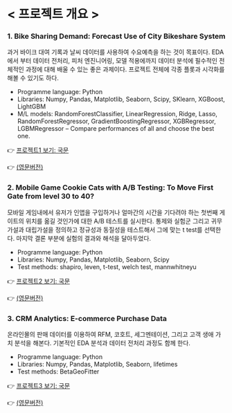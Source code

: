 # < 프로젝트 개요 >


### 1. Bike Sharing Demand: Forecast Use of City Bikeshare System
과거 바이크 대여 기록과 날씨 데이터를 사용하여 수요예측을 하는 것이 목표이다. EDA에서 부터 데이터 전처리, 피처 엔진니어링, 모델 적용에까지 데이터 분석에 필수적인 전체적인 과정에 대해 배울 수 있는 좋은 과제이다. 프로젝트 전체에 각종 플롯과 시각화를 해볼 수 있기도 하다.
- Programme language: Python
- Libraries: Numpy, Pandas, Matplotlib, Seaborn, Scipy, SKlearn, XGBoost, LightGBM
- M/L models: RandomForestClassifier, LinearRegression, Ridge, Lasso, RandomForestRegressor, GradientBoostingRegressor, XGBRegressor, LGBMRegressor – Compare performances of all and choose the best one.

👉 <a href="https://github.com/Cheon-Young-Hwa/data-analyst-portfolio-Korean/blob/main/1.bike_sharing_demand_prediction_KOR/biking_sharing_demand_KOR.ipynb">프로젝트1 보기: 국문</a>

👉 <a href="https://github.com/Cheon-Young-Hwa/data-analyst-portfolio/blob/main/1.bike_sharing_demand_prediction/biking_sharing_demand_ENG.ipynb">  (영문버전)</a>




### 2. Mobile Game Cookie Cats with A/B Testing: To Move First Gate from level 30 to 40?
모바일 게임내에서 유저가 인앱을 구입하거나 얼마간의 시간을 기다려야 하는 첫번째 게이트의 위치를 옮길 것인가에 대한 A/B 테스트를 실시한다. 통제와 실험군 그리고 귀무가설과 대립가설을 정의하고 정규성과 동질성을 테스트해서 그에 맞는 t test를 선택한다. 마지막 결론 부분에 실험의 결과와 해석을 달아두었다.
- Programme language: Python
- Libraries: Numpy, Pandas, Matplotlib, Seaborn, Scipy
- Test methods: shapiro, leven, t-test, welch test, mannwhitneyu 

👉 <a href="https://github.com/Cheon-Young-Hwa/data-analyst-portfolio-Korean/blob/main/2.A%3AB_testing_mobile_game_KOR/ab_tesing_mobile_game_KOR.ipynb">프로젝트2 보기: 국문</a> 

👉 <a href="https://github.com/Cheon-Young-Hwa/data-analyst-portfolio/blob/main/2.A%3AB_testing_mobile_game/ab_tesing_mobile_game_ENG.ipynb">(영문버전)</a> 




### 3. CRM Analytics: E-commerce Purchase Data
온라인몰의 판매 데이터를 이용하여 RFM, 코호트, 세그멘테이션, 그리고 고객 생애 가치 분석을 해본다. 기본적인 EDA 분석과 데이터 전처리 과정도 함께 한다.
- Programme language: Python
- Libraries: Numpy, Pandas, Matplotlib, Seaborn, lifetimes
- Test methods: BetaGeoFitter

👉 <a href="https://github.com/Cheon-Young-Hwa/data-analyst-portfolio-Korean/blob/main/3.crm_analytics_KOR_v2.ipynb">프로젝트3 보기: 국문</a>

👉 <a href="https://github.com/Cheon-Young-Hwa/data-analyst-portfolio/blob/main/3.crm_analytics_ENG.ipynb">(영문버전)</a> 
